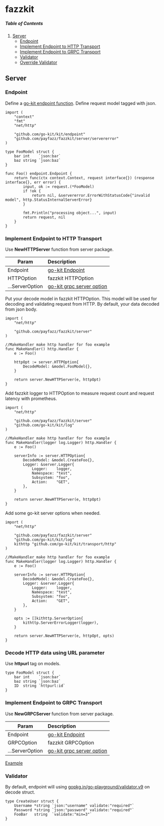 # fazzkit

##### Table of Contents  
1. [Server](#server)
    * [Endpoint](#endpoint)
    * [Implement Endpoint to HTTP Transport](#http_transport)
    * [Implement Endpoint to GRPC Transport](#grpc_transport)
    * [Validator](#validator)
    * [Override Validator](#override_validator)

<a name="server"/>

## Server

<a name="endpoint"/>

### Endpoint

Define a [go-kit endpoint function](https://godoc.org/github.com/go-kit/kit/endpoint#Endpoint).
Define request model tagged with json.

```
import (
	"context"
	"fmt"
	"net/http"

	"github.com/go-kit/kit/endpoint"
	"github.com/payfazz/fazzkit/server/servererror"
)

type FooModel struct {
	bar int    `json:bar`
	baz string `json:baz`
}

func Foo() endpoint.Endpoint {
	return func(ctx context.Context, request interface{}) (response interface{}, err error) {
		input, ok := request.(*FooModel)
		if !ok {
			return nil, &servererror.ErrorWithStatusCode{"invalid model", http.StatusInternalServerError}
		}

		fmt.Println("processing object...", input)
		return request, nil
	}
}
```

<a name="http_transport"/>

### Implement Endpoint to HTTP Transport

Use **NewHTTPServer** function from server package.

| Param                             | Description                                                             |
|-----------------------------------|:------------------------------------------------------------------------|
| Endpoint                          | [go-kit Endpoint](https://godoc.org/github.com/go-kit/kit/endpoint#Endpoint) |
| HTTPOption                        | fazzkit HTTPOption |
| ...ServerOption                   | [go-kit grpc server option](https://godoc.org/github.com/go-kit/kit/transport/http#ServerOption) |

Put your decode model in fazzkit HTTPOption. This model will be used for decoding and validating request from HTTP. By default, your data decoded from json body.

```
import (
	"net/http"

	"github.com/payfazz/fazzkit/server"
)

//MakeHandler make http handler for foo example
func MakeHandler() http.Handler {
	e := Foo()

	httpOpt := server.HTTPOption{
		DecodeModel: &model.FooModel{},
	}

	return server.NewHTTPServer(e, httpOpt)
}
```

Add fazzkit logger to HTTPOption to measure request count and request latency with prometheus.

```
import (
	"net/http"

	"github.com/payfazz/fazzkit/server"
	"github.com/go-kit/kit/log"
)

//MakeHandler make http handler for foo example
func MakeHandler(logger log.Logger) http.Handler {
	e := Foo()

	serverInfo := server.HTTPOption{
		DecodeModel: &model.CreateFoo{},
		Logger: &server.Logger{
			Logger:    logger,
			Namespace: "test",
			Subsystem: "foo",
			Action:    "GET",
		},
	}

	return server.NewHTTPServer(e, httpOpt)
}
```

Add some go-kit server options when needed.

```
import (
	"net/http"

	"github.com/payfazz/fazzkit/server"
	"github.com/go-kit/kit/log"
	kithttp "github.com/go-kit/kit/transport/http"
)

//MakeHandler make http handler for foo example
func MakeHandler(logger log.Logger) http.Handler {
	e := Foo()

	serverInfo := server.HTTPOption{
		DecodeModel: &model.CreateFoo{},
		Logger: &server.Logger{
			Logger:    logger,
			Namespace: "test",
			Subsystem: "foo",
			Action:    "GET",
		},
	}

	opts := []kithttp.ServerOption{
		kithttp.ServerErrorLogger(logger),
	}

	return server.NewHTTPServer(e, httpOpt, opts)
}
```

### Decode HTTP data using URL parameter

Use **httpurl** tag on models.

```
type FooModel struct {
	bar int    `json:bar`
	baz string `json:baz`
	ID  string `httpurl:id`
}
```

<a name="grpc_transport"/>

### Implement Endpoint to GRPC Transport

Use **NewGRPCServer** function from server package.

| Param                             | Description                                                             |
|-----------------------------------|:------------------------------------------------------------------------|
| Endpoint                          | [go-kit Endpoint](https://godoc.org/github.com/go-kit/kit/endpoint#Endpoint) |
| GRPCOption                        | fazzkit GRPCOption |
| ...ServerOption                   | [go-kit grpc server option](https://godoc.org/github.com/go-kit/kit/transport/http#ServerOption) |

[Example](https://github.com/payfazz/fazzkit/blob/master/examples/server/internal/helloworld/transport/grpc/server.go)

<a name="validator"/>

### Validator

By default, endpoint will using [gopkg.in/go-playground/validator.v9](https://gopkg.in/go-playground/validator.v9) on decode struct.

```
type CreateUser struct {
    Username *string `json:"username" validate:"required"`
    Password *string `json:"password" validate:"required"`
    FooBar   string  `validate:"min=3"`
}
```
